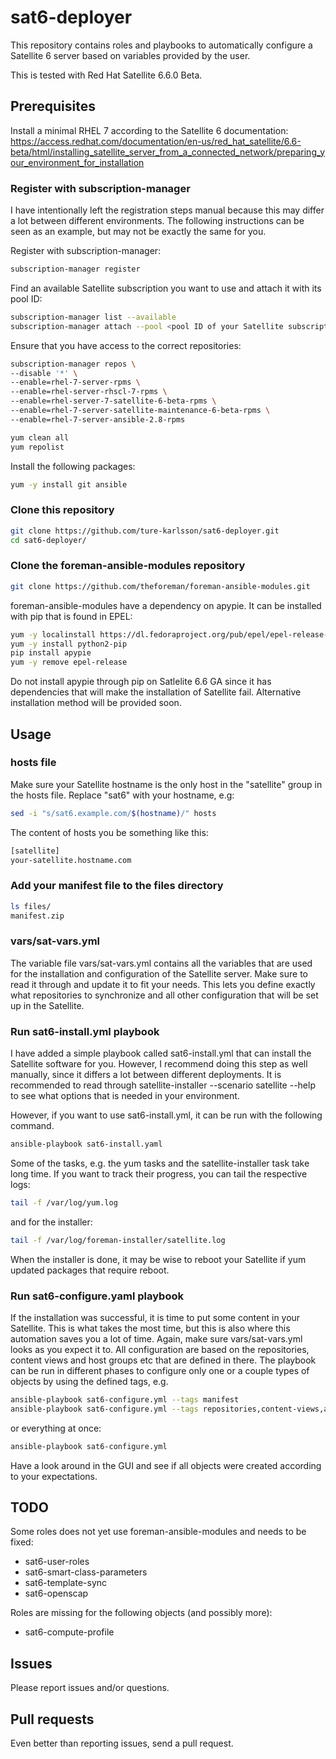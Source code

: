 # sat6-deployer
This repository contains roles and playbooks to automatically configure a Satellite 6 server based on variables provided by the user.

This is tested with Red Hat Satellite 6.6.0 Beta.

## Prerequisites
Install a minimal RHEL 7 according to the Satellite 6 documentation: https://access.redhat.com/documentation/en-us/red_hat_satellite/6.6-beta/html/installing_satellite_server_from_a_connected_network/preparing_your_environment_for_installation 

### Register with subscription-manager
I have intentionally left the registration steps manual because this may differ a lot between different environments. The following instructions can be seen as an example, but may not be exactly the same for you.

Register with subscription-manager:
```bash
subscription-manager register
```

Find an available Satellite subscription you want to use and attach it with its pool ID:
```bash
subscription-manager list --available
subscription-manager attach --pool <pool ID of your Satellite subscription>
```

Ensure that you have access to the correct repositories:
```bash
subscription-manager repos \
--disable '*' \
--enable=rhel-7-server-rpms \
--enable=rhel-server-rhscl-7-rpms \
--enable=rhel-server-7-satellite-6-beta-rpms \
--enable=rhel-7-server-satellite-maintenance-6-beta-rpms \
--enable=rhel-7-server-ansible-2.8-rpms

yum clean all
yum repolist
```

Install the following packages:
```bash
yum -y install git ansible
```

### Clone this repository
```bash
git clone https://github.com/ture-karlsson/sat6-deployer.git
cd sat6-deployer/
```

### Clone the foreman-ansible-modules repository
```bash
git clone https://github.com/theforeman/foreman-ansible-modules.git
```
foreman-ansible-modules have a dependency on apypie. It can be installed with pip that is found in EPEL:
```bash
yum -y localinstall https://dl.fedoraproject.org/pub/epel/epel-release-latest-7.noarch.rpm
yum -y install python2-pip
pip install apypie
yum -y remove epel-release
```
<aside class="warning">
Do not install apypie through pip on Satlelite 6.6 GA since it has dependencies that will make the installation of Satellite fail. Alternative installation method will be provided soon.
</aside>

## Usage

### hosts file
Make sure your Satellite hostname is the only host in the "satellite" group in the hosts file. Replace "sat6" with your hostname, e.g:
```bash
sed -i "s/sat6.example.com/$(hostname)/" hosts
```
The content of hosts you be something like this:
```bash
[satellite]
your-satellite.hostname.com
```

### Add your manifest file to the files directory
```bash
ls files/
manifest.zip
```

### vars/sat-vars.yml
The variable file vars/sat-vars.yml contains all the variables that are used for the installation and configuration of the Satellite server. Make sure to read it through and update it to fit your needs. This lets you define exactly what repositories to synchronize and all other configuration that will be set up in the Satellite.

### Run sat6-install.yml playbook

I have added a simple playbook called sat6-install.yml that can install the Satellite software for you. However, I recommend doing this step as well manually, since it differs a lot between different deployments. It is recommended to read through satellite-installer --scenario satellite --help to see what options that is needed in your environment.

However, if you want to use sat6-install.yml, it can be run with the following command.
```bash
ansible-playbook sat6-install.yaml
```
Some of the tasks, e.g. the yum tasks and the satellite-installer task take long time. If you want to track their progress, you can tail the respective logs:
```bash
tail -f /var/log/yum.log
```
and for the installer:
```bash
tail -f /var/log/foreman-installer/satellite.log
```

When the installer is done, it may be wise to reboot your Satellite if yum updated packages that require reboot.

### Run sat6-configure.yaml playbook
If the installation was successful, it is time to put some content in your Satellite. This is what takes the most time, but this is also where this automation saves you a lot of time. Again, make sure vars/sat-vars.yml looks as you expect it to. All configuration are based on the repositories, content views and host groups etc that are defined in there. The playbook can be run in different phases to configure only one or a couple types of objects by using the defined tags, e.g.

```bash
ansible-playbook sat6-configure.yml --tags manifest
ansible-playbook sat6-configure.yml --tags repositories,content-views,activation-keys
```
or everything at once:
```bash
ansible-playbook sat6-configure.yml
```

Have a look around in the GUI and see if all objects were created according to your expectations.

## TODO
Some roles does not yet use foreman-ansible-modules and needs to be fixed:
- sat6-user-roles
- sat6-smart-class-parameters
- sat6-template-sync
- sat6-openscap

Roles are missing for the following objects (and possibly more):
- sat6-compute-profile

## Issues
Please report issues and/or questions.

## Pull requests
Even better than reporting issues, send a pull request.
